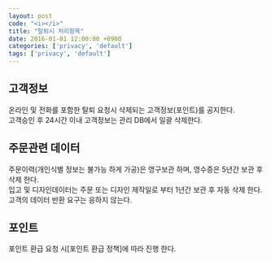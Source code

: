 ```yaml
---
layout: post
code: "<i></i>"
title: "탈퇴시 처리항목"
date: 2016-01-01 12:00:00 +0900
categories: ['privacy', 'default']
tags: ['privacy', 'default']
---
```


## 고객정보
온라인 및 전화를 포함한 탈퇴 요청시 삭제되는 고객정보(포인트)를 공지한다.  
고객승인 후 24시간 이내 고객정보는 관리 DB에서 일괄 삭제한다. 

## 주문관련 데이터
주문이력(개인식별 정보는 불가능 하게 가공)은 영구보관 하며, 영수증은 5년간 보관 후 삭제 한다.  
입고 및 디자인데이터는 주문 또는 디자인 제작일로 부터 1년간 보관 후 자동 삭제 한다.  
고객의 데이터 반환 요구는 응하지 않는다.

## 포인트
포인트 환급 요청 시[포인트 환급 정책]에 따라 진행 한다.